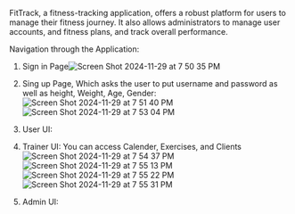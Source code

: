 FitTrack, a fitness-tracking application, offers a robust platform for users to manage their fitness journey. It also allows administrators to manage user accounts, and fitness plans, and track overall performance.

Navigation through the Application:
1. Sign in Page![Screen Shot 2024-11-29 at 7 50 35 PM](https://github.com/user-attachments/assets/7cd77a0c-40c9-475a-b75a-0a8ecd83fcc1)
   
2. Sing up Page, Which asks the user to put username and password as well as height, Weight, Age, Gender: ![Screen Shot 2024-11-29 at 7 51 40 PM](https://github.com/user-attachments/assets/bd18593e-443f-4170-9d37-a125c6eb0675) ![Screen Shot 2024-11-29 at 7 53 04 PM](https://github.com/user-attachments/assets/af6390b1-d974-4376-9e77-b62e9d6a0fd1)
   
3. User UI:
   
4. Trainer UI: You can access Calender, Exercises, and Clients![Screen Shot 2024-11-29 at 7 54 37 PM](https://github.com/user-attachments/assets/66ae457f-bb5d-4fca-a175-8adbefc4a334)
![Screen Shot 2024-11-29 at 7 55 13 PM](https://github.com/user-attachments/assets/eeae782a-0483-47fd-99ed-b822068f092e)
![Screen Shot 2024-11-29 at 7 55 22 PM](https://github.com/user-attachments/assets/093dd18e-7b6d-4df0-abf7-ef5caf713a82)
![Screen Shot 2024-11-29 at 7 55 31 PM](https://github.com/user-attachments/assets/c8f8bc09-df2b-4dd5-be9a-13f97ff6e185)

5. Admin UI: 
